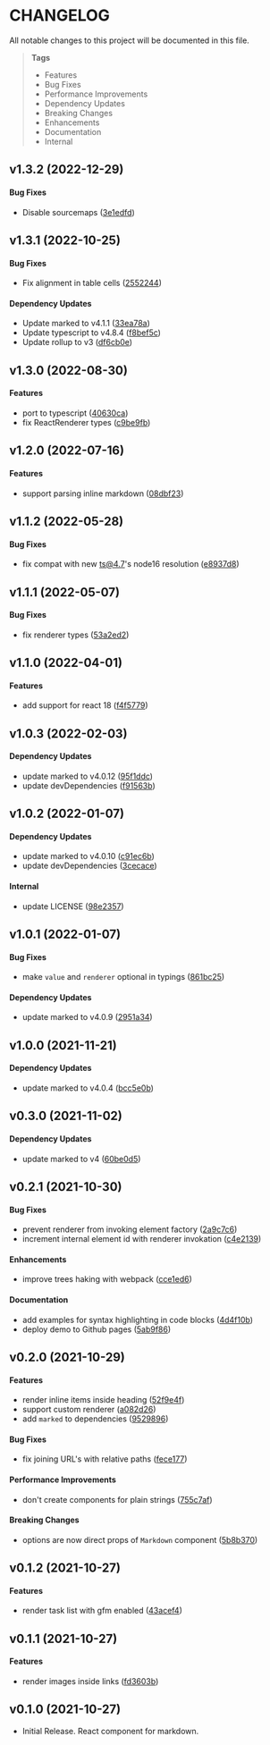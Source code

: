 # CHANGELOG

All notable changes to this project will be documented in this file.

> **Tags**
>
> - Features
> - Bug Fixes
> - Performance Improvements
> - Dependency Updates
> - Breaking Changes
> - Enhancements
> - Documentation
> - Internal

## v1.3.2 (2022-12-29)

#### Bug Fixes

- Disable sourcemaps ([3e1edfd](https://github.com/sibiraj-s/marked-react/commit/3e1edfd))

## v1.3.1 (2022-10-25)

#### Bug Fixes

- Fix alignment in table cells ([2552244](https://github.com/sibiraj-s/marked-react/commit/2552244))

#### Dependency Updates

- Update marked to v4.1.1 ([33ea78a](https://github.com/sibiraj-s/marked-react/commit/33ea78a))
- Update typescript to v4.8.4 ([f8bef5c](https://github.com/sibiraj-s/marked-react/commit/f8bef5c))
- Update rollup to v3 ([df6cb0e](https://github.com/sibiraj-s/marked-react/commit/df6cb0e))

## v1.3.0 (2022-08-30)

#### Features

- port to typescript ([40630ca](https://github.com/sibiraj-s/marked-react/commit/40630ca))
- fix ReactRenderer types ([c9be9fb](https://github.com/sibiraj-s/marked-react/commit/c9be9fb))

## v1.2.0 (2022-07-16)

#### Features

- support parsing inline markdown ([08dbf23](https://github.com/sibiraj-s/marked-react/commit/08dbf23))

## v1.1.2 (2022-05-28)

#### Bug Fixes

- fix compat with new ts@4.7's node16 resolution ([e8937d8](https://github.com/sibiraj-s/marked-react/commit/e8937d8))

## v1.1.1 (2022-05-07)

#### Bug Fixes

- fix renderer types ([53a2ed2](https://github.com/sibiraj-s/marked-react/commit/53a2ed2))

## v1.1.0 (2022-04-01)

#### Features

- add support for react 18 ([f4f5779](https://github.com/sibiraj-s/marked-react/commit/f4f5779))

## v1.0.3 (2022-02-03)

#### Dependency Updates

- update marked to v4.0.12 ([95f1ddc](https://github.com/sibiraj-s/marked-react/commit/95f1ddc))
- update devDependencies ([f91563b](https://github.com/sibiraj-s/marked-react/commit/f91563b))

## v1.0.2 (2022-01-07)

#### Dependency Updates

- update marked to v4.0.10 ([c91ec6b](https://github.com/sibiraj-s/marked-react/commit/c91ec6b))
- update devDependencies ([3cecace](https://github.com/sibiraj-s/marked-react/commit/3cecace))

#### Internal

- update LICENSE ([98e2357](https://github.com/sibiraj-s/marked-react/commit/98e2357))

## v1.0.1 (2022-01-07)

#### Bug Fixes

- make `value` and `renderer` optional in typings ([861bc25](https://github.com/sibiraj-s/marked-react/commit/861bc25))

#### Dependency Updates

- update marked to v4.0.9 ([2951a34](https://github.com/sibiraj-s/marked-react/commit/2951a34))

## v1.0.0 (2021-11-21)

#### Dependency Updates

- update marked to v4.0.4 ([bcc5e0b](https://github.com/sibiraj-s/marked-react/commit/bcc5e0b))

## v0.3.0 (2021-11-02)

#### Dependency Updates

- update marked to v4 ([60be0d5](https://github.com/sibiraj-s/marked-react/commit/60be0d5))

## v0.2.1 (2021-10-30)

#### Bug Fixes

- prevent renderer from invoking element factory ([2a9c7c6](https://github.com/sibiraj-s/marked-react/commit/2a9c7c6))
- increment internal element id with renderer invokation ([c4e2139](https://github.com/sibiraj-s/marked-react/commit/c4e2139))

#### Enhancements

- improve trees haking with webpack ([cce1ed6](https://github.com/sibiraj-s/marked-react/commit/cce1ed6))

#### Documentation

- add examples for syntax highlighting in code blocks ([4d4f10b](https://github.com/sibiraj-s/marked-react/commit/4d4f10b))
- deploy demo to Github pages ([5ab9f86](https://github.com/sibiraj-s/marked-react/commit/5ab9f86))

## v0.2.0 (2021-10-29)

#### Features

- render inline items inside heading ([52f9e4f](https://github.com/sibiraj-s/marked-react/commit/52f9e4f))
- support custom renderer ([a082d26](https://github.com/sibiraj-s/marked-react/commit/a082d26))
- add `marked` to dependencies ([9529896](https://github.com/sibiraj-s/marked-react/commit/9529896))

#### Bug Fixes

- fix joining URL's with relative paths ([fece177](https://github.com/sibiraj-s/marked-react/commit/fece177))

#### Performance Improvements

- don't create components for plain strings ([755c7af](https://github.com/sibiraj-s/marked-react/commit/755c7af))

#### Breaking Changes

- options are now direct props of `Markdown` component ([5b8b370](https://github.com/sibiraj-s/marked-react/commit/5b8b370))

## v0.1.2 (2021-10-27)

#### Features

- render task list with gfm enabled ([43acef4](https://github.com/sibiraj-s/marked-react/commit/43acef4))

## v0.1.1 (2021-10-27)

#### Features

- render images inside links ([fd3603b](https://github.com/sibiraj-s/marked-react/commit/fd3603b))

## v0.1.0 (2021-10-27)

- Initial Release. React component for markdown.
